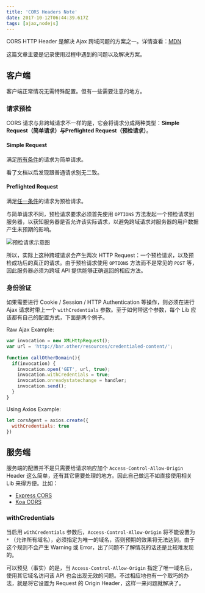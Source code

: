 ```yaml
---
title: 'CORS Headers Note'
date: 2017-10-12T06:44:39.617Z
tags: [ajax,nodejs]
---
```


CORS HTTP Header 是解决 Ajax 跨域问题的方案之一。详情查看：[MDN](https://developer.mozilla.org/en-US/docs/Web/HTTP/Access_control_CORS)

这篇文章主要是记录使用过程中遇到的问题以及解决方案。

<!-- more -->

## 客户端

客户端正常情况无需特殊配置。但有一些需要注意的地方。

### 请求预检

CORS 请求与非跨域请求不一样的是，它会将请求分成两种类型：**Simple Request（简单请求）**与**Preflighted Request（预检请求）**。

#### Simple Request

满足[所有条件](https://developer.mozilla.org/en-US/docs/Web/HTTP/Access_control_CORS#Simple_requests)的请求为简单请求。

看了文档以后发现跟普通请求别无二致。

#### Preflighted Request

满足[任一条件](https://developer.mozilla.org/en-US/docs/Web/HTTP/Access_control_CORS#Preflighted_requests)的请求为预检请求。

与简单请求不同，预检请求要求必须首先使用 `OPTIONS` 方法发起一个预检请求到服务器，以获知服务器是否允许该实际请求，以避免跨域请求对服务器的用户数据产生未预期的影响。

![预检请求示意图](https://mdn.mozillademos.org/files/14289/prelight.png)

所以，实际上这种跨域请求会产生两次 HTTP Request：一个预检请求，以及预检成功后的真正的请求。由于预检请求使用 `OPTIONS` 方法而不是常见的 `POST` 等，因此服务器必须为跨域 API 提供能够正确返回的相应方法。

### 身份验证

如果需要进行 Cookie / Session / HTTP Authentication 等操作，则必须在进行 Ajax 请求时带上一个 `withCredentials` 参数。至于如何带这个参数，每个 Lib 应该都有自己的配置方式，下面是两个例子。

Raw Ajax Example:

```javascript
var invocation = new XMLHttpRequest();
var url = 'http://bar.other/resources/credentialed-content/';
    
function callOtherDomain(){
  if(invocation) {
    invocation.open('GET', url, true);
    invocation.withCredentials = true;
    invocation.onreadystatechange = handler;
    invocation.send(); 
  }
}
```

Using Axios Example:

```javascript
let corsAgent = axios.create({
  withCredentials: true
})
```

## 服务端

服务端的配置并不是只需要给请求响应加个 `Access-Control-Allow-Origin` Header 这么简单，还有其它需要处理的地方。因此自己做远不如直接使用相关 Lib 来得方便。比如：

* [Express CORS](https://github.com/expressjs/cors)
* [Koa CORS](https://github.com/koajs/cors)

### withCredentials

当启用 `withCredentials` 参数后，`Access-Control-Allow-Origin` 将不能设置为 `*` （允许所有域名），必须指定为唯一的域名，否则预期的效果将无法达到。由于这个规则不会产生 Warning 或 Error，出了问题不了解情况的话还是比较难发现的。

可以预见（事实）的是，当 `Access-Control-Allow-Origin` 指定了唯一域名后，使用其它域名访问该 API 也会出现无效的问题。不过相应地也有一个取巧的办法，就是将它设置为 Request 的 Origin Header，这样一来问题就解决了。
